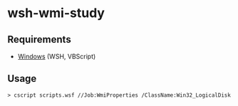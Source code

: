 wsh-wmi-study
====================

Requirements
----------

- [Windows](http://windows.microsoft.com) (WSH, VBScript)

Usage
----------

    > cscript scripts.wsf //Job:WmiProperties /ClassName:Win32_LogicalDisk

